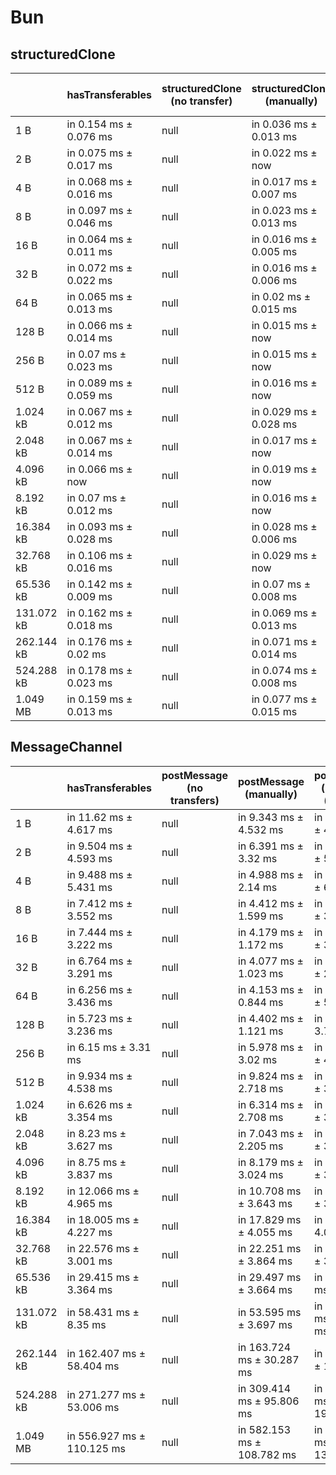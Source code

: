 # Bun

## structuredClone

|            | hasTransferables       | structuredClone (no transfer) | structuredClone (manually) | structuredClone (manually) (transfer) | structuredClone (getTransferables) | structuredClone (getTransferables) (transfer) | structuredClone (getTransferable*) | structuredClone (getTransferable*) (transfer) |
| ---------- | ---------------------- | ----------------------------- | -------------------------- | ------------------------------------- | ---------------------------------- | --------------------------------------------- | ---------------------------------- | --------------------------------------------- |
| 1 B        | in 0.154 ms ± 0.076 ms | null                          | in 0.036 ms ± 0.013 ms     | in 3.233 ms ± 0.309 ms                | in 0.291 ms ± 0.094 ms             | in 2.7 ms ± 0.581 ms                          | in 0.282 ms ± 0.128 ms             | in 2.427 ms ± 0.515 ms                        |
| 2 B        | in 0.075 ms ± 0.017 ms | null                          | in 0.022 ms ± now          | in 2.199 ms ± 0.607 ms                | in 0.264 ms ± 0.182 ms             | in 2.734 ms ± 0.936 ms                        | in 0.199 ms ± 0.086 ms             | in 2.258 ms ± 0.828 ms                        |
| 4 B        | in 0.068 ms ± 0.016 ms | null                          | in 0.017 ms ± 0.007 ms     | in 1.922 ms ± 0.413 ms                | in 0.163 ms ± 0.05 ms              | in 2.242 ms ± 0.692 ms                        | in 0.182 ms ± 0.052 ms             | in 5.452 ms ± 0.376 ms                        |
| 8 B        | in 0.097 ms ± 0.046 ms | null                          | in 0.023 ms ± 0.013 ms     | in 2.22 ms ± 0.84 ms                  | in 0.182 ms ± 0.076 ms             | in 2.211 ms ± 0.562 ms                        | in 0.211 ms ± 0.057 ms             | in 3.456 ms ± 3.122 ms                        |
| 16 B       | in 0.064 ms ± 0.011 ms | null                          | in 0.016 ms ± 0.005 ms     | in 2.303 ms ± 0.968 ms                | in 0.2 ms ± 0.051 ms               | in 2.021 ms ± 0.129 ms                        | in 0.196 ms ± 0.036 ms             | in 2.015 ms ± 0.289 ms                        |
| 32 B       | in 0.072 ms ± 0.022 ms | null                          | in 0.016 ms ± 0.006 ms     | in 1.961 ms ± 0.505 ms                | in 0.183 ms ± 0.021 ms             | in 1.935 ms ± 0.182 ms                        | in 0.206 ms ± 0.029 ms             | in 3.105 ms ± 2.538 ms                        |
| 64 B       | in 0.065 ms ± 0.013 ms | null                          | in 0.02 ms ± 0.015 ms      | in 1.821 ms ± 0.201 ms                | in 0.204 ms ± 0.007 ms             | in 4.967 ms ± 2.069 ms                        | in 0.229 ms ± 0.012 ms             | in 2.053 ms ± 0.202 ms                        |
| 128 B      | in 0.066 ms ± 0.014 ms | null                          | in 0.015 ms ± now          | in 1.958 ms ± 0.265 ms                | in 0.272 ms ± 0.012 ms             | in 3.209 ms ± 2.456 ms                        | in 0.335 ms ± 0.091 ms             | in 2.096 ms ± 0.192 ms                        |
| 256 B      | in 0.07 ms ± 0.023 ms  | null                          | in 0.015 ms ± now          | in 2.394 ms ± 0.862 ms                | in 0.404 ms ± 0.007 ms             | in 2.213 ms ± 0.224 ms                        | in 0.438 ms ± 0.016 ms             | in 2.629 ms ± 0.935 ms                        |
| 512 B      | in 0.089 ms ± 0.059 ms | null                          | in 0.016 ms ± now          | in 2.193 ms ± 0.528 ms                | in 0.673 ms ± 0.02 ms              | in 5.113 ms ± 2.001 ms                        | in 0.714 ms ± 0.02 ms              | in 2.642 ms ± 0.239 ms                        |
| 1.024 kB   | in 0.067 ms ± 0.012 ms | null                          | in 0.029 ms ± 0.028 ms     | in 2.421 ms ± 0.71 ms                 | in 1.501 ms ± 0.588 ms             | in 5.543 ms ± 1.724 ms                        | in 1.293 ms ± 0.032 ms             | in 3.308 ms ± 0.166 ms                        |
| 2.048 kB   | in 0.067 ms ± 0.014 ms | null                          | in 0.017 ms ± now          | in 4.163 ms ± 1.435 ms                | in 2.254 ms ± 0.017 ms             | in 4.59 ms ± 0.187 ms                         | in 2.367 ms ± 0.021 ms             | in 4.667 ms ± 0.161 ms                        |
| 4.096 kB   | in 0.066 ms ± now      | null                          | in 0.019 ms ± now          | in 2.994 ms ± 0.156 ms                | in 4.422 ms ± 0.081 ms             | in 7.493 ms ± 0.454 ms                        | in 4.575 ms ± 0.019 ms             | in 7.912 ms ± 0.929 ms                        |
| 8.192 kB   | in 0.07 ms ± 0.012 ms  | null                          | in 0.016 ms ± now          | in 4.428 ms ± 0.649 ms                | in 8.634 ms ± 0.05 ms              | in 12.754 ms ± 0.138 ms                       | in 9.004 ms ± 0.039 ms             | in 13.131 ms ± 0.197 ms                       |
| 16.384 kB  | in 0.093 ms ± 0.028 ms | null                          | in 0.028 ms ± 0.006 ms     | in 7.429 ms ± 0.299 ms                | in 17.216 ms ± 0.103 ms            | in 24.535 ms ± 0.395 ms                       | in 17.935 ms ± 0.199 ms            | in 25.173 ms ± 0.403 ms                       |
| 32.768 kB  | in 0.106 ms ± 0.016 ms | null                          | in 0.029 ms ± now          | in 12.768 ms ± 0.655 ms               | in 49.964 ms ± 14.109 ms           | in 49.207 ms ± 1.285 ms                       | in 35.553 ms ± 0.11 ms             | in 50.561 ms ± 1.494 ms                       |
| 65.536 kB  | in 0.142 ms ± 0.009 ms | null                          | in 0.07 ms ± 0.008 ms      | in 24.161 ms ± 1.274 ms               | in 67.912 ms ± 0.105 ms            | in 92.718 ms ± 2.721 ms                       | in 70.805 ms ± 0.186 ms            | in 99.943 ms ± 9.246 ms                       |
| 131.072 kB | in 0.162 ms ± 0.018 ms | null                          | in 0.069 ms ± 0.013 ms     | in 50.964 ms ± 7.949 ms               | in 137.202 ms ± 3.434 ms           | in 193.264 ms ± 21.129 ms                     | in 142.481 ms ± 2.318 ms           | in 209.887 ms ± 22.481 ms                     |
| 262.144 kB | in 0.176 ms ± 0.02 ms  | null                          | in 0.071 ms ± 0.014 ms     | in 138.432 ms ± 20.202 ms             | in 289.011 ms ± 18.783 ms          | in 427.768 ms ± 19.535 ms                     | in 301.902 ms ± 20.329 ms          | in 433.248 ms ± 21.086 ms                     |
| 524.288 kB | in 0.178 ms ± 0.023 ms | null                          | in 0.074 ms ± 0.008 ms     | in 251.374 ms ± 29.252 ms             | in 569.851 ms ± 30.908 ms          | in 821.548 ms ± 51.513 ms                     | in 601.209 ms ± 39.186 ms          | in 842.837 ms ± 44.753 ms                     |
| 1.049 MB   | in 0.159 ms ± 0.013 ms | null                          | in 0.077 ms ± 0.015 ms     | in 475.499 ms ± 34.292 ms             | in 1,120.127 ms ± 26.101 ms        | in 1,557.525 ms ± 19.89 ms                    | in 1,182.322 ms ± 33.037 ms        | in 1,630.47 ms ± 29.633 ms                    |

## MessageChannel

|            | hasTransferables           | postMessage (no transfers) | postMessage (manually)     | postMessage (manually) (transfer) | postMessage (getTransferables) | postMessage (getTransferables) (transfer) | postMessage (getTransferable*) | postMessage (getTransferable*) (transfer) |
| ---------- | -------------------------- | -------------------------- | -------------------------- | --------------------------------- | ------------------------------ | ----------------------------------------- | ------------------------------ | ----------------------------------------- |
| 1 B        | in 11.62 ms ± 4.617 ms     | null                       | in 9.343 ms ± 4.532 ms     | in 14.246 ms ± 4.856 ms           | in 12.166 ms ± 4.565 ms        | in 12.581 ms ± 5.063 ms                   | in 13.795 ms ± 4.121 ms        | in 13.128 ms ± 4.772 ms                   |
| 2 B        | in 9.504 ms ± 4.593 ms     | null                       | in 6.391 ms ± 3.32 ms      | in 13.175 ms ± 5.68 ms            | in 10.83 ms ± 4.656 ms         | in 10.792 ms ± 5.64 ms                    | in 11.964 ms ± 4.357 ms        | in 10.466 ms ± 3.749 ms                   |
| 4 B        | in 9.488 ms ± 5.431 ms     | null                       | in 4.988 ms ± 2.14 ms      | in 12.599 ms ± 6.039 ms           | in 11.068 ms ± 6.377 ms        | in 11.119 ms ± 6.81 ms                    | in 11.529 ms ± 5.193 ms        | in 8.959 ms ± 3.027 ms                    |
| 8 B        | in 7.412 ms ± 3.552 ms     | null                       | in 4.412 ms ± 1.599 ms     | in 10.358 ms ± 3.583 ms           | in 8.418 ms ± 4.206 ms         | in 8.831 ms ± 4.559 ms                    | in 9.389 ms ± 4.18 ms          | in 8.063 ms ± 2.449 ms                    |
| 16 B       | in 7.444 ms ± 3.222 ms     | null                       | in 4.179 ms ± 1.172 ms     | in 10.317 ms ± 3.28 ms            | in 7.308 ms ± 3.363 ms         | in 9.069 ms ± 3.99 ms                     | in 9.624 ms ± 4.457 ms         | in 8.39 ms ± 2.207 ms                     |
| 32 B       | in 6.764 ms ± 3.291 ms     | null                       | in 4.077 ms ± 1.023 ms     | in 11.252 ms ± 2.213 ms           | in 6.801 ms ± 3.371 ms         | in 12.518 ms ± 4.448 ms                   | in 7.973 ms ± 2.89 ms          | in 12.876 ms ± 3.683 ms                   |
| 64 B       | in 6.256 ms ± 3.436 ms     | null                       | in 4.153 ms ± 0.844 ms     | in 14.119 ms ± 5.139 ms           | in 6.246 ms ± 2.888 ms         | in 12.081 ms ± 5.818 ms                   | in 6.789 ms ± 1.656 ms         | in 10.943 ms ± 4.359 ms                   |
| 128 B      | in 5.723 ms ± 3.236 ms     | null                       | in 4.402 ms ± 1.121 ms     | in 9.887 ms ± 3.717 ms            | in 5.988 ms ± 2.252 ms         | in 9.602 ms ± 4.154 ms                    | in 5.787 ms ± 1.104 ms         | in 9.399 ms ± 3.335 ms                    |
| 256 B      | in 6.15 ms ± 3.31 ms       | null                       | in 5.978 ms ± 3.02 ms      | in 17.842 ms ± 4.394 ms           | in 5.165 ms ± 1.931 ms         | in 18.515 ms ± 4.931 ms                   | in 5.479 ms ± 1.356 ms         | in 18.128 ms ± 3.932 ms                   |
| 512 B      | in 9.934 ms ± 4.538 ms     | null                       | in 9.824 ms ± 2.718 ms     | in 10.321 ms ± 3.02 ms            | in 10.5 ms ± 3.271 ms          | in 11.691 ms ± 3.921 ms                   | in 12.378 ms ± 2.972 ms        | in 11.071 ms ± 2.781 ms                   |
| 1.024 kB   | in 6.626 ms ± 3.354 ms     | null                       | in 6.314 ms ± 2.708 ms     | in 10.744 ms ± 3.028 ms           | in 7.681 ms ± 2.879 ms         | in 12.75 ms ± 3.774 ms                    | in 11.157 ms ± 7.105 ms        | in 12.048 ms ± 2.542 ms                   |
| 2.048 kB   | in 8.23 ms ± 3.627 ms      | null                       | in 7.043 ms ± 2.205 ms     | in 16.955 ms ± 3.886 ms           | in 8.409 ms ± 2.376 ms         | in 20.75 ms ± 4.638 ms                    | in 17.082 ms ± 4.172 ms        | in 21.05 ms ± 3.648 ms                    |
| 4.096 kB   | in 8.75 ms ± 3.837 ms      | null                       | in 8.179 ms ± 3.024 ms     | in 16.113 ms ± 3.761 ms           | in 12.606 ms ± 2.827 ms        | in 21.406 ms ± 4.304 ms                   | in 13.227 ms ± 3.43 ms         | in 21.316 ms ± 3.054 ms                   |
| 8.192 kB   | in 12.066 ms ± 4.965 ms    | null                       | in 10.708 ms ± 3.643 ms    | in 26.231 ms ± 3.962 ms           | in 18.6 ms ± 3.277 ms          | in 36.976 ms ± 5.128 ms                   | in 18.95 ms ± 3.321 ms         | in 36.532 ms ± 3.782 ms                   |
| 16.384 kB  | in 18.005 ms ± 4.227 ms    | null                       | in 17.829 ms ± 4.055 ms    | in 44.2 ms ± 4.075 ms             | in 35.699 ms ± 3.526 ms        | in 67.25 ms ± 5.631 ms                    | in 37.65 ms ± 4.608 ms         | in 63.914 ms ± 3.902 ms                   |
| 32.768 kB  | in 22.576 ms ± 3.001 ms    | null                       | in 22.251 ms ± 3.864 ms    | in 66.745 ms ± 3.831 ms           | in 60.333 ms ± 7.236 ms        | in 105.022 ms ± 8.536 ms                  | in 61.998 ms ± 3.511 ms        | in 104.026 ms ± 3.106 ms                  |
| 65.536 kB  | in 29.415 ms ± 3.364 ms    | null                       | in 29.497 ms ± 3.664 ms    | in 127.449 ms ± 8.45 ms           | in 98.963 ms ± 3.624 ms        | in 194.176 ms ± 4.417 ms                  | in 102.295 ms ± 3.888 ms       | in 202.149 ms ± 9.089 ms                  |
| 131.072 kB | in 58.431 ms ± 8.35 ms     | null                       | in 53.595 ms ± 3.697 ms    | in 284.554 ms ± 46.466 ms         | in 193.16 ms ± 5.205 ms        | in 405.012 ms ± 23.329 ms                 | in 197.918 ms ± 3.615 ms       | in 412.143 ms ± 8.839 ms                  |
| 262.144 kB | in 162.407 ms ± 58.404 ms  | null                       | in 163.724 ms ± 30.287 ms  | in 776.27 ms ± 189.42 ms          | in 440.304 ms ± 29.918 ms      | in 1,084.863 ms ± 177.092 ms              | in 476.392 ms ± 47.272 ms      | in 1,165.948 ms ± 186.879 ms              |
| 524.288 kB | in 271.277 ms ± 53.006 ms  | null                       | in 309.414 ms ± 95.806 ms  | in 1,284.827 ms ± 197.634 ms      | in 894.253 ms ± 79.763 ms      | in 1,883.533 ms ± 200.582 ms              | in 943.911 ms ± 78.566 ms      | in 1,935.06 ms ± 214.025 ms               |
| 1.049 MB   | in 556.927 ms ± 110.125 ms | null                       | in 582.153 ms ± 108.782 ms | in 2,336.356 ms ± 138.515 ms      | in 1,716.537 ms ± 106.063 ms   | in 3,454.16 ms ± 203.319 ms               | in 1,833.652 ms ± 149.87 ms    | in 3,592.061 ms ± 291.62 ms               |